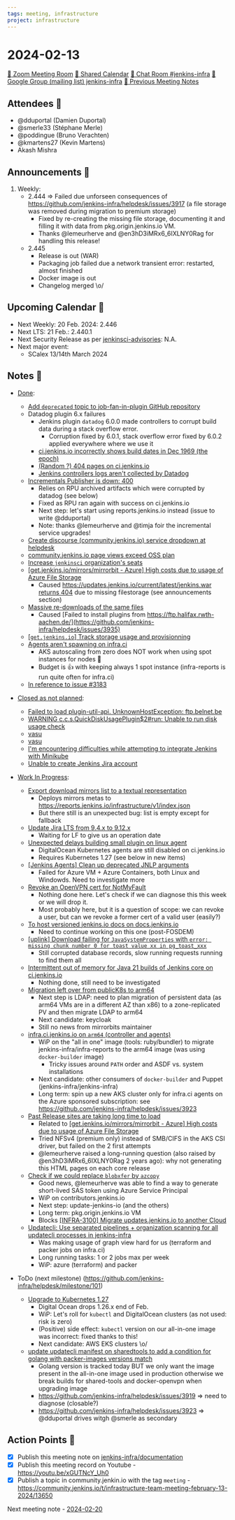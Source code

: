 ```yaml
---
tags: meeting, infrastructure
project: infrastructure
---
```

<!-- markdownlint-disable MD026-->

# 2024-02-13

[:movie_camera: Zoom Meeting Room](https://zoom.us/j/92454301214?pwd=aEVoUi9EanpaakN3L1ZxRlpDQk5Ddz09)
[:calendar: Shared Calendar](https://jenkins.io/event-calendar/)
[:speech_balloon: Chat Room #jenkins-infra](https://matrix.to/#/#jenkins-infra:matrix.org)
[:email: Google Group (mailing list) jenkins-infra](https://groups.google.com/g/jenkins-infra)
[🧠 Previous Meeting Notes](https://github.com/jenkins-infra/documentation/blob/main/meetings/2024-01-30.md)

## Attendees 👥

<!-- Handles are community.jenkins.io handles -->
* @dduportal (Damien Duportal)
* @smerle33 (Stéphane Merle)
* @poddingue (Bruno Verachten)
* @kmartens27 (Kevin Martens)
* Akash Mishra

## Announcements :loudspeaker:

1. Weekly:
   * 2.444 => Failed due unforseen consequences of https://github.com/jenkins-infra/helpdesk/issues/3917 (a file storage was removed during migration to premium storage)
       * Fixed by re-creating the missing file storage, documenting it and filling it with data from pkg.origin.jenkins.io VM.
       * Thanks @lemeurherve and @en3hD3iMRx6_6IXLNY0Rag for handling this release!
   * 2.445
       * Release is out (WAR)
       * Packaging job failed due a network transient error: restarted, almost finished
       * Docker image is out
       * Changelog merged \o/

## Upcoming Calendar 📆

* Next Weekly: 20 Feb. 2024: 2.446
* Next LTS: 21 Feb.: 2.440.1
* Next Security Release as per [jenkinsci-advisories](https://groups.google.com/g/jenkinsci-advisories): N.A.
* Next major event:
  * SCalex 13/14th March 2024

## Notes :book:


* [Done](https://github.com/jenkins-infra/helpdesk/milestone/100?closed=1):
  * [Add `deprecated` topic to job-fan-in-plugin GitHub repository](https://github.com/jenkins-infra/helpdesk/issues/3945)
  * Datadog plugin 6.x failures
      * Jenkins plugin `datadog` 6.0.0 made controllers to corrupt build data during a stack overflow error.
          * Corruption fixed by 6.0.1, stack overflow error fixed by 6.0.2 applied everywhere where we use it
      * [ci.jenkins.io incorrectly shows build dates in Dec 1969 (the epoch)](https://github.com/jenkins-infra/helpdesk/issues/3934)
      * [(Random ?) 404 pages on ci.jenkins.io](https://github.com/jenkins-infra/helpdesk/issues/3944)
      * [Jenkins controllers logs aren't collected by Datadog](https://github.com/jenkins-infra/helpdesk/issues/3943)
  * [Incrementals Publisher is down: 400](https://github.com/jenkins-infra/helpdesk/issues/3933)
      * Relies on RPU archived artifacts which were corrupted by datadog (see below)
      * Fixed as RPU ran again with success on ci.jenkins.io
      * Next step: let's start using reports.jenkins.io instead (issue to write @dduportal)
      * Note: thanks @lemeurherve and @timja foir the incremental service upgrades!
  * [Create discourse (community.jenkins.io) service dropdown at helpdesk](https://github.com/jenkins-infra/helpdesk/issues/3941)
  * [community.jenkins.io page views exceed OSS plan](https://github.com/jenkins-infra/helpdesk/issues/3940)
  * [Increase `jenkinsci` organization's seats](https://github.com/jenkins-infra/helpdesk/issues/3938)
  * [[get.jenkins.io/mirrors/mirrorbit - Azure] High costs due to usage of Azure File Storage](https://github.com/jenkins-infra/helpdesk/issues/3917)
    * Caused [https://updates.jenkins.io/current/latest/jenkins.war returns 404](https://github.com/jenkins-infra/helpdesk/issues/3927) due to missing filestorage (see announcements section)
  * [Massive re-downloads of the same files](https://github.com/jenkins-infra/helpdesk/issues/3930)
      * Caused [Failed to install plugins from https://ftp.halifax.rwth-aachen.de/](https://github.com/jenkins-infra/helpdesk/issues/3935)
  * [[`get.jenkins.io`] Track storage usage and provisionning](https://github.com/jenkins-infra/helpdesk/issues/3924)
  * [Agents aren't spawning on infra.ci](https://github.com/jenkins-infra/helpdesk/issues/3918)
      * AKS autoscaling from zero does NOT work when using spot instances for nodes :facepalm:
      * Budget is :+1: with keeping always 1 spot instance (infra-reports is run quite often for infra.ci)
  * [In reference to issue #3183](https://github.com/jenkins-infra/helpdesk/issues/3338)

* [Closed as not planned](https://github.com/jenkins-infra/helpdesk/milestone/100?closed=1):
  * [Failed to load plugin-util-api. UnknownHostException: ftp.belnet.be](https://github.com/jenkins-infra/helpdesk/issues/3932)
  * [WARNING c.c.s.QuickDiskUsagePlugin$2#run: Unable to run disk usage check](https://github.com/jenkins-infra/helpdesk/issues/3949)
  * [vasu](https://github.com/jenkins-infra/helpdesk/issues/3947)
  * [vasu](https://github.com/jenkins-infra/helpdesk/issues/3946)
  * [I'm encountering difficulties while attempting to integrate Jenkins with Minikube](https://github.com/jenkins-infra/helpdesk/issues/3936)
  * [Unable to create Jenkins Jira account](https://github.com/jenkins-infra/helpdesk/issues/3926)

* [Work In Progress](https://github.com/jenkins-infra/helpdesk/milestone/100):
  * [Export download mirrors list to a textual representation](https://github.com/jenkins-infra/helpdesk/issues/3832)
      * Deploys mirrors metas to https://reports.jenkins.io/infrastructure/v1/index.json 
      * But there still is an unexpected bug: list is empty except for fallback
  * [Update Jira LTS from 9.4.x to 9.12.x](https://github.com/jenkins-infra/helpdesk/issues/3939)
      * Waiting for LF to give us an operation date
  * [Unexpected delays building small plugin on linux agent](https://github.com/jenkins-infra/helpdesk/issues/3916)
      * DigitalOcean Kubernetes agents are still disabled on ci.jenkins.io
      * Requires Kubernetes 1.27 (see below in new items)
  * [[Jenkins Agents] Clean up deprecated JNLP arguments](https://github.com/jenkins-infra/helpdesk/issues/3912)
      * Failed for Azure VM + Azure Containers, both Linux and Windowds. Need to investigate more
  * [Revoke an OpenVPN cert for NotMyFault](https://github.com/jenkins-infra/helpdesk/issues/3906)
      * Nothing done here. Let's check if we can diagnose this this week or we will drop it.
      * Most probably here, but it is a question of scope: we can revoke a user, but can we revoke a former cert of a valid user (easily?)
  * [To host versioned jenkins.io docs on docs.jenkins.io](https://github.com/jenkins-infra/helpdesk/issues/3885)
      * Need to continue working on this one (post-FOSDEM)
  * [[uplink] Download failing for `JavaSystemProperties` with `error: missing chunk number 0 for toast value xx in pg_toast_xxx`](https://github.com/jenkins-infra/helpdesk/issues/3883)
      * Still corrupted database records, slow running requests running to find them all
  * [Intermittent out of memory for Java 21 builds of Jenkins core on ci.jenkins.io](https://github.com/jenkins-infra/helpdesk/issues/3874)
      * Nothing done, still need to be investigated
  * [Migration left over from publicK8s to arm64](https://github.com/jenkins-infra/helpdesk/issues/3837)
      * Next step is LDAP: need to plan migration of persistent data (as arm64 VMs are in a different AZ than x86) to a zone-replicated PV and then migrate LDAP to arm64
      * Next candidate: keycloak
      * Still no news from mirrorbits maintainer
  * [infra.ci.jenkins.io on `arm64` (controller and agents)](https://github.com/jenkins-infra/helpdesk/issues/3823)
      * WiP on the "all in one" image (tools: ruby/bundler) to migrate jenkins-infra/infra-reports to the arm64 image (was using `docker-builder` image)
          * Tricky issues around `PATH` order and ASDF vs. system installations
      * Next candidate: other consumers of `docker-builder` and Puppet (jenkins-infra/jenkins-infra)
      * Long term: spin up a new AKS cluster only for infra.ci agents on the Azure sponsored subscription: see https://github.com/jenkins-infra/helpdesk/issues/3923
  * [Past Release sites are taking long time to load](https://github.com/jenkins-infra/helpdesk/issues/3525)
      * Related to [[get.jenkins.io/mirrors/mirrorbit - Azure] High costs due to usage of Azure File Storage](https://github.com/jenkins-infra/helpdesk/issues/3917)
      * Tried NFSv4 (premium only) instead of SMB/CIFS in the AKS CSI driver, but failed on the 2 first attempts
      * @lemeurherve raised a long-running question (also raised by @en3hD3iMRx6_6IXLNY0Rag 2 years ago): why not generating this HTML pages on each core release
  * [Check if we could replace `blobxfer` by `azcopy`](https://github.com/jenkins-infra/helpdesk/issues/3414)
      * Good news, @lemeurherve was able to find a way to generate short-lived SAS token using Azure Service Principal
      * WiP on contributors.jenkins.io
      * Next step: update-jenkins-io (and the others)
      * Long term: pkg.origin.jenkins.io VM
      * Blocks [[INFRA-3100] Migrate updates.jenkins.io to another Cloud](https://github.com/jenkins-infra/helpdesk/issues/2649)
  * [Updatecli: Use separated pipelines + organization scanning for all updatecli processes in jenkins-infra](https://github.com/jenkins-infra/helpdesk/issues/2778)
      * Was making usage of graph view hard for us (terraform and packer jobs on infra.ci)
      * Long running tasks: 1 or 2 jobs max per week
      * WiP: azure (terraform) and packer
  
* ToDo (next milestone) (https://github.com/jenkins-infra/helpdesk/milestone/101)
  * [Upgrade to Kubernetes 1.27](https://github.com/jenkins-infra/helpdesk/issues/3948)
      * Digital Ocean drops 1.26.x end of Feb.
      * WiP: Let's roll for `kubectl` and DigitalOcean clusters (as not used: risk is zero)
      * (Positive) side effect: `kubectl` version on our all-in-one image was incorrect: fixed thanks to this!
      * Next candidate: AWS EKS clusters \o/
  * [update updatecli manifest on sharedtools to add a condition for golang with packer-images versions match](https://github.com/jenkins-infra/helpdesk/issues/3937)
    * Golang version is tracked today BUT we only want the image present in the all-in-one image used in production otherwise we break builds for shared-tools and docker-openvpn when upgrading image
    * https://github.com/jenkins-infra/helpdesk/issues/3919 => need to diagnose (closable?)
    * https://github.com/jenkins-infra/helpdesk/issues/3923 => @dduportal drives witgh @smerle as secondary

## Action Points :muscle:

<!-- How To: https://github.com/jenkins-infra/runbooks/tree/main/meetings -->
* [x] Publish this meeting note on [jenkins-infra/documentation](https://github.com/jenkins-infra/documentation) 
* [x] Publish this meeting record on Youtube - https://youtu.be/xGUTNcY_Uh0
* [x] Publish a topic in community.jenkin.io with the tag `meeting` - https://community.jenkins.io/t/infrastructure-team-meeting-february-13-2024/13650

Next meeting note - [2024-02-20](https://github.com/jenkins-infra/documentation/blob/main/meetings/2024-02-20.md)